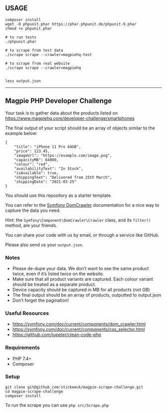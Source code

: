 ## USAGE

```
composer install
wget -O phpunit.phar https://phar.phpunit.de/phpunit-9.phar
chmod +x phpunit.phar

# to run tests
./phpunit.phar

# to scrape from test data
./scrape scrape --crawler=magpiehq-test

# to scrape from real website
./scrape scrape --crawler=magpiehq


less output.json
```



----------------

## Magpie PHP Developer Challenge

Your task is to gather data about the products listed on https://www.magpiehq.com/developer-challenge/smartphones

The final output of your script should be an array of objects similar to the example below:

```
{
    "title": "iPhone 11 Pro 64GB",
    "price": 123.45,
    "imageUrl": "https://example.com/image.png",
    "capacityMB": 64000,
    "colour": "red",
    "availabilityText": "In Stock",
    "isAvailable": true,
    "shippingText": "Delivered from 25th March",
    "shippingDate": "2021-03-25"
}

```

You should use this repository as a starter template.

You can refer to the [Symfony DomCrawler](https://symfony.com/doc/current/components/dom_crawler.html) documentation for a nice way to capture the data you need.

Hint: the `Symfony\Component\DomCrawler\Crawler` class,  and its `filter()` method, are your friends.

You can share your code with us by email, or through a service like GitHub.

Please also send us your `output.json`.

### Notes
* Please de-dupe your data. We don’t want to see the same product twice, even if it’s listed twice on the website.
* Make sure that all product variants are captured. Each colour variant should be treated as a separate product.
* Device capacity should be captured in MB for all products (not GB)
* The final output should be an array of products, outputted to output.json
* Don’t forget the pagination!

### Useful Resources
* https://symfony.com/doc/current/components/dom_crawler.html
* https://symfony.com/doc/current/components/css_selector.html
* https://github.com/jupeter/clean-code-php

### Requirements

* PHP 7.4+
* Composer

### Setup

```
git clone git@github.com:stickeeuk/magpie-scrape-challenge.git
cd magpie-scrape-challenge
composer install
```

To run the scrape you can use `php src/Scrape.php`
